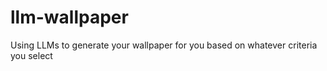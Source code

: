 # llm-wallpaper
Using LLMs to generate your wallpaper for you based on whatever criteria you select
